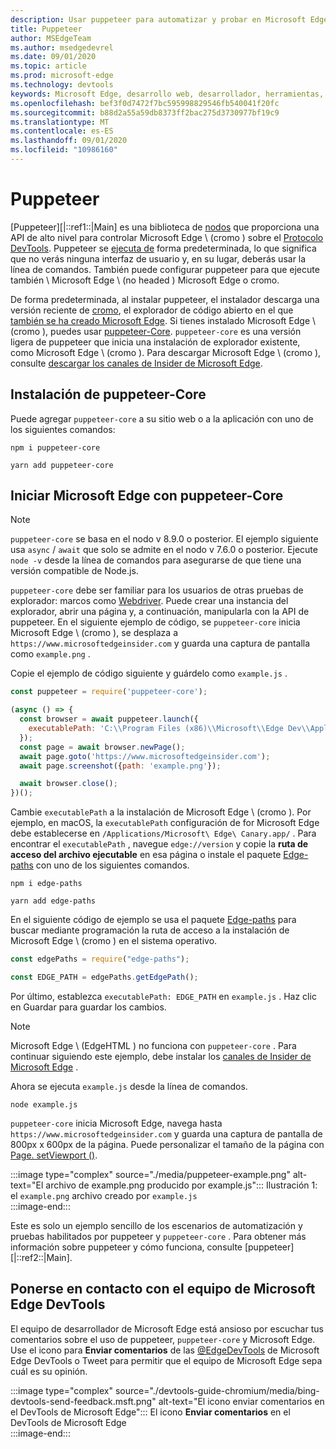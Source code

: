 ```yaml
---
description: Usar puppeteer para automatizar y probar en Microsoft Edge
title: Puppeteer
author: MSEdgeTeam
ms.author: msedgedevrel
ms.date: 09/01/2020
ms.topic: article
ms.prod: microsoft-edge
ms.technology: devtools
keywords: Microsoft Edge, desarrollo web, desarrollador, herramientas, automatización, prueba
ms.openlocfilehash: bef3f0d7472f7bc595998829546fb540041f20fc
ms.sourcegitcommit: b88d2a55a59db8373ff2bac275d3730977bf19c9
ms.translationtype: MT
ms.contentlocale: es-ES
ms.lasthandoff: 09/01/2020
ms.locfileid: "10986160"
---
```

# Puppeteer  

[Puppeteer][|::ref1::|Main] es una biblioteca de [nodos][NodejsMain] que proporciona una API de alto nivel para controlar Microsoft Edge \ (cromo \) sobre el [Protocolo DevTools][GithubChromedevtoolsProtocol].  Puppeteer se [ejecuta de][WikiHeadlessBrowser] forma predeterminada, lo que significa que no verás ninguna interfaz de usuario y, en su lugar, deberás usar la línea de comandos.  También puede configurar puppeteer para que ejecute también \ Microsoft Edge \ (no headed \) Microsoft Edge o cromo.  

De forma predeterminada, al instalar puppeteer, el instalador descarga una versión reciente de [cromo][ChromiumHome], el explorador de código abierto en el que [también se ha creado Microsoft Edge][MicrosoftBlogsWindowsExperience20181206].  Si tienes instalado Microsoft Edge \ (cromo \), puedes usar [puppeteer-Core][PuppeteerApivscore].  `puppeteer-core` es una versión ligera de puppeteer que inicia una instalación de explorador existente, como Microsoft Edge \ (cromo \).  Para descargar Microsoft Edge \ (cromo \), consulte [descargar los canales de Insider de Microsoft Edge][MicrosoftedgeinsiderDownload].

## Instalación de puppeteer-Core  

Puede agregar `puppeteer-core` a su sitio web o a la aplicación con uno de los siguientes comandos:  

```shell
npm i puppeteer-core
```  

```shell
yarn add puppeteer-core
```  

## Iniciar Microsoft Edge con puppeteer-Core  

> [!NOTE]
> `puppeteer-core` se basa en el nodo v 8.9.0 o posterior.  El ejemplo siguiente usa `async` / `await` que solo se admite en el nodo v 7.6.0 o posterior.  Ejecute `node -v` desde la línea de comandos para asegurarse de que tiene una versión compatible de Node.js.  

`puppeteer-core` debe ser familiar para los usuarios de otras pruebas de explorador: marcos como [Webdriver][WebDriverEdgehtmlMain].  Puede crear una instancia del explorador, abrir una página y, a continuación, manipularla con la API de puppeteer.  En el siguiente ejemplo de código, se `puppeteer-core` inicia Microsoft Edge \ (cromo \), se desplaza a `https://www.microsoftedgeinsider.com` y guarda una captura de pantalla como `example.png` .  

Copie el ejemplo de código siguiente y guárdelo como `example.js` .  

```javascript
const puppeteer = require('puppeteer-core');

(async () => {
  const browser = await puppeteer.launch({
    executablePath: 'C:\\Program Files (x86)\\Microsoft\\Edge Dev\\Application\\msedge.exe'
  });
  const page = await browser.newPage();
  await page.goto('https://www.microsoftedgeinsider.com');
  await page.screenshot({path: 'example.png'});

  await browser.close();
})();
```  

Cambie `executablePath` a la instalación de Microsoft Edge \ (cromo \).  Por ejemplo, en macOS, la `executablePath` configuración de for Microsoft Edge debe establecerse en `/Applications/Microsoft\ Edge\ Canary.app/` .  Para encontrar el `executablePath` , navegue `edge://version` y copie la **ruta de acceso del archivo ejecutable** en esa página o instale el paquete [Edge-paths][npmEdgePaths] con uno de los siguientes comandos.  

```shell
npm i edge-paths
```  

```shell
yarn add edge-paths
```  
 
En el siguiente código de ejemplo se usa el paquete [Edge-paths][npmEdgePaths] para buscar mediante programación la ruta de acceso a la instalación de Microsoft Edge \ (cromo \) en el sistema operativo.

```javascript
const edgePaths = require("edge-paths");

const EDGE_PATH = edgePaths.getEdgePath();
```

Por último, establezca `executablePath: EDGE_PATH` en `example.js` .  Haz clic en Guardar para guardar los cambios.  

> [!NOTE]
> Microsoft Edge \ (EdgeHTML \) no funciona con `puppeteer-core` .  Para continuar siguiendo este ejemplo, debe instalar los [canales de Insider de Microsoft Edge][MicrosoftedgeinsiderDownload] .  

Ahora se ejecuta `example.js` desde la línea de comandos.  

```shell
node example.js
```  

`puppeteer-core` inicia Microsoft Edge, navega hasta `https://www.microsoftedgeinsider.com` y guarda una captura de pantalla de 800px x 600px de la página.  Puede personalizar el tamaño de la página con [Page. setViewport ()][PuppeteerApipagesetviewport].  

:::image type="complex" source="./media/puppeteer-example.png" alt-text="El archivo de example.png producido por example.js":::
   Ilustración 1: el `example.png` archivo creado por `example.js`  
:::image-end:::  

<!--  
> ##### Figure 1  
> The `example.png` file produced by `example.js`  
> ![The example.png file produced by example.js](./media/puppeteer-example.png)  
-->  

Este es solo un ejemplo sencillo de los escenarios de automatización y pruebas habilitados por puppeteer y `puppeteer-core` .  Para obtener más información sobre puppeteer y cómo funciona, consulte [puppeteer][|::ref2::|Main].  

## Ponerse en contacto con el equipo de Microsoft Edge DevTools  

El equipo de desarrollador de Microsoft Edge está ansioso por escuchar tus comentarios sobre el uso de puppeteer, `puppeteer-core` y Microsoft Edge.  Use el icono para **Enviar comentarios** de las [@EdgeDevTools][TwitterIntentTweetEdgedevtools] de Microsoft Edge DevTools o Tweet para permitir que el equipo de Microsoft Edge sepa cuál es su opinión.  


:::image type="complex" source="./devtools-guide-chromium/media/bing-devtools-send-feedback.msft.png" alt-text="El icono enviar comentarios en el DevTools de Microsoft Edge":::
   El icono **Enviar comentarios** en el DevTools de Microsoft Edge  
:::image-end:::  

<!--  
> ##### Figure 2  
> The **Feedback** icon in the Microsoft Edge DevTools  
> ![The Feedback icon in the Microsoft Edge DevTools](./devtools-guide-chromium/media/devtools-feedback.png)  
-->  

<!--## See also  

*   [WebDriver (Chromium)][WebdriverChromiumMain]  
*   [WebDriver (EdgeHTML)][WebdriverEdgehtmlMain]  
*   [Chrome DevTools Protocol Viewer on GitHub][GithubChromedevtoolsProtocol]  
*   [Microsoft Edge: Making the web better through more open source collaboration on Microsoft Experience Blog][MicrosoftBlogsWindowsExperience20181206]  
*   [Download Microsoft Edge Insider Channels][MicrosoftedgeinsiderDownload]  
*   [Chromium on The Chromium Projects][ChromiumHome]  
*   [Node.js][NodejsMain]  
*   [Puppeteer][PuppeteerMain]  
*   [puppeteer vs. puppeteer-core][PuppeteerApivscore]  
*   [page.setViewport() on Puppeteer][PuppeteerApipagesetviewport]  
*   [Headless browser on Wikipedia][WikiHeadlessBrowser]  -->  

<!-- image links -->  

<!-- links -->  

[WebdriverChromiumMain]: ./webdriver-chromium.md "Controlador WebDrive (cromo)"  
[WebdriverEdgehtmlMain]: ./webdriver.md "Controlador WebDrive (EdgeHTML)"  

[GithubChromedevtoolsProtocol]: https://chromedevtools.github.io/devtools-protocol "Visor de protocolo de cromo DevTools | GitHub"  

[MicrosoftBlogsWindowsExperience20181206]: https://blogs.windows.com/windowsexperience/2018/12/06/microsoft-edge-making-the-web-better-through-more-open-source-collaboration "Microsoft Edge: cómo mejorar la eficacia de la web mediante una mayor colaboración de código abierto | Blog de experiencia de Microsoft"  

[MicrosoftedgeinsiderDownload]: https://www.microsoftedgeinsider.com/download "Descargar los canales de Insider de Microsoft Edge"  

[ChromiumHome]: https://www.chromium.org/Home "Cromo | Proyectos de cromo"  

[NodejsMain]: https://nodejs.org "Node.js"  

[npmEdgePaths]: https://www.npmjs.com/package/edge-paths "NPM | Trazados de borde"

[PuppeteerMain]: https://pptr.dev "Puppeteer"  
[PuppeteerApivscore]: https://pptr.dev/#?product=Puppeteer&version=v2.0.0&show=api-puppeteer-vs-puppeteer-core "puppeteer frente a puppeteer-Core | Puppeteer"  
[PuppeteerApipagesetviewport]: https://pptr.dev/#?product=Puppeteer&version=v2.0.0&show=api-pagesetviewportviewport "Page. setViewport (ventanilla) | Puppeteer"  

[TwitterIntentTweetEdgedevtools]: https://twitter.com/intent/tweet?text=@EdgeDevTools "@EdgeDevTools: publica un tweet | Twitter"  

[WikiHeadlessBrowser]: https://en.wikipedia.org/wiki/Headless_browser "Explorador sin periféricos | Wikipedia"  
